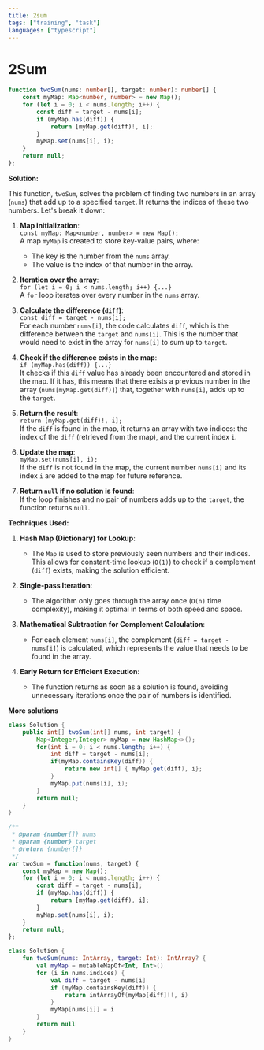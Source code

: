 ```yaml
---
title: 2sum
tags: ["training", "task"]
languages: ["typescript"]
---
```


# 2Sum

```typescript
function twoSum(nums: number[], target: number): number[] {
    const myMap: Map<number, number> = new Map();
    for (let i = 0; i < nums.length; i++) {
        const diff = target - nums[i];
        if (myMap.has(diff)) {
            return [myMap.get(diff)!, i];
        }
        myMap.set(nums[i], i);
    }
    return null;
};
```

**Solution:**

This function, `twoSum`, solves the problem of finding two numbers in an array (`nums`) that add up to a specified `target`. It returns the indices of these two numbers. Let's break it down:

1. **Map initialization**:  
   `const myMap: Map<number, number> = new Map();`  
   A map `myMap` is created to store key-value pairs, where:
   - The key is the number from the `nums` array.
   - The value is the index of that number in the array.

2. **Iteration over the array**:  
   `for (let i = 0; i < nums.length; i++) {...}`  
   A `for` loop iterates over every number in the `nums` array.

3. **Calculate the difference (`diff`)**:  
   `const diff = target - nums[i];`  
   For each number `nums[i]`, the code calculates `diff`, which is the difference between the `target` and `nums[i]`. This is the number that would need to exist in the array for `nums[i]` to sum up to `target`.

4. **Check if the difference exists in the map**:  
   `if (myMap.has(diff)) {...}`  
   It checks if this `diff` value has already been encountered and stored in the map. If it has, this means that there exists a previous number in the array (`nums[myMap.get(diff)]`) that, together with `nums[i]`, adds up to the `target`.

5. **Return the result**:  
   `return [myMap.get(diff)!, i];`  
   If the `diff` is found in the map, it returns an array with two indices: the index of the `diff` (retrieved from the map), and the current index `i`.

6. **Update the map**:  
   `myMap.set(nums[i], i);`  
   If the `diff` is not found in the map, the current number `nums[i]` and its index `i` are added to the map for future reference.

7. **Return `null` if no solution is found**:  
   If the loop finishes and no pair of numbers adds up to the `target`, the function returns `null`.

**Techniques Used:**

1. **Hash Map (Dictionary) for Lookup**:
   - The `Map` is used to store previously seen numbers and their indices. This allows for constant-time lookup (`O(1)`) to check if a complement (`diff`) exists, making the solution efficient.

2. **Single-pass Iteration**:
   - The algorithm only goes through the array once (`O(n)` time complexity), making it optimal in terms of both speed and space.

3. **Mathematical Subtraction for Complement Calculation**:
   - For each element `nums[i]`, the complement (`diff = target - nums[i]`) is calculated, which represents the value that needs to be found in the array.

4. **Early Return for Efficient Execution**:
   - The function returns as soon as a solution is found, avoiding unnecessary iterations once the pair of numbers is identified.
  

**More solutions**

```java
class Solution {
    public int[] twoSum(int[] nums, int target) {
        Map<Integer,Integer> myMap = new HashMap<>();
        for(int i = 0; i < nums.length; i++) {
            int diff = target - nums[i];
            if(myMap.containsKey(diff)) {
                return new int[] { myMap.get(diff), i};
            }
            myMap.put(nums[i], i);
        }
        return null;
    }
}
```

```typescript
/**
 * @param {number[]} nums
 * @param {number} target
 * @return {number[]}
 */
var twoSum = function(nums, target) {
    const myMap = new Map();
    for (let i = 0; i < nums.length; i++) {
        const diff = target - nums[i];
        if (myMap.has(diff)) {
            return [myMap.get(diff), i];
        }
        myMap.set(nums[i], i);
    }
    return null;
};
```

```kotlin
class Solution {
    fun twoSum(nums: IntArray, target: Int): IntArray? {
        val myMap = mutableMapOf<Int, Int>()
        for (i in nums.indices) {
            val diff = target - nums[i]
            if (myMap.containsKey(diff)) {
                return intArrayOf(myMap[diff]!!, i)
            }
            myMap[nums[i]] = i
        }
        return null
    }
}
```
